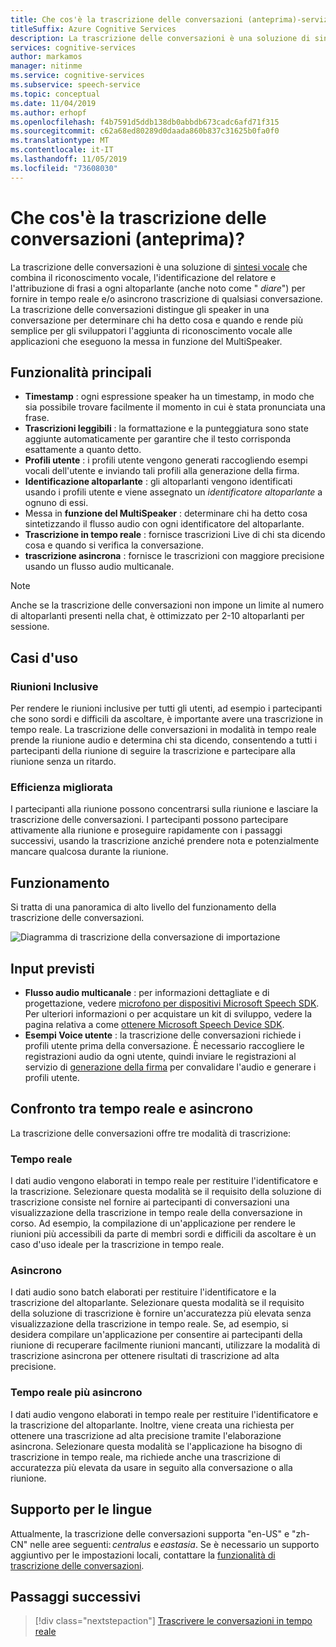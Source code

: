 ```yaml
---
title: Che cos'è la trascrizione delle conversazioni (anteprima)-servizio di riconoscimento vocale
titleSuffix: Azure Cognitive Services
description: La trascrizione delle conversazioni è una soluzione di sintesi vocale che combina il riconoscimento vocale, l'identificazione del relatore e l'attribuzione di frasi a ogni altoparlante (anche noto come "diare") per fornire la trascrizione in tempo reale e/o asincrona di qualsiasi conversazione. La trascrizione delle conversazioni rende le conversazioni inclusive per tutti gli utenti, ad esempio i partecipanti che sono sordi e difficili da sentire.
services: cognitive-services
author: markamos
manager: nitinme
ms.service: cognitive-services
ms.subservice: speech-service
ms.topic: conceptual
ms.date: 11/04/2019
ms.author: erhopf
ms.openlocfilehash: f4b7591d5ddb138db0abbdb673cadc6afd71f315
ms.sourcegitcommit: c62a68ed80289d0daada860b837c31625b0fa0f0
ms.translationtype: MT
ms.contentlocale: it-IT
ms.lasthandoff: 11/05/2019
ms.locfileid: "73608030"
---
```

# <a name="what-is-conversation-transcription-preview"></a>Che cos'è la trascrizione delle conversazioni (anteprima)?

La trascrizione delle conversazioni è una soluzione di [sintesi vocale](speech-to-text.md) che combina il riconoscimento vocale, l'identificazione del relatore e l'attribuzione di frasi a ogni altoparlante (anche noto come " _diare_") per fornire in tempo reale e/o asincrono trascrizione di qualsiasi conversazione. La trascrizione delle conversazioni distingue gli speaker in una conversazione per determinare chi ha detto cosa e quando e rende più semplice per gli sviluppatori l'aggiunta di riconoscimento vocale alle applicazioni che eseguono la messa in funzione del MultiSpeaker.

## <a name="key-features"></a>Funzionalità principali

- **Timestamp** : ogni espressione speaker ha un timestamp, in modo che sia possibile trovare facilmente il momento in cui è stata pronunciata una frase.
- **Trascrizioni leggibili** : la formattazione e la punteggiatura sono state aggiunte automaticamente per garantire che il testo corrisponda esattamente a quanto detto.
- **Profili utente** : i profili utente vengono generati raccogliendo esempi vocali dell'utente e inviando tali profili alla generazione della firma.
- **Identificazione altoparlante** : gli altoparlanti vengono identificati usando i profili utente e viene assegnato un _identificatore altoparlante_ a ognuno di essi.
- Messa in **funzione del MultiSpeaker** : determinare chi ha detto cosa sintetizzando il flusso audio con ogni identificatore del altoparlante.
- **Trascrizione in tempo reale** : fornisce trascrizioni Live di chi sta dicendo cosa e quando si verifica la conversazione.
- **trascrizione asincrona** : fornisce le trascrizioni con maggiore precisione usando un flusso audio multicanale.

> [!NOTE]
> Anche se la trascrizione delle conversazioni non impone un limite al numero di altoparlanti presenti nella chat, è ottimizzato per 2-10 altoparlanti per sessione.

## <a name="use-cases"></a>Casi d'uso

### <a name="inclusive-meetings"></a>Riunioni Inclusive

Per rendere le riunioni inclusive per tutti gli utenti, ad esempio i partecipanti che sono sordi e difficili da ascoltare, è importante avere una trascrizione in tempo reale. La trascrizione delle conversazioni in modalità in tempo reale prende la riunione audio e determina chi sta dicendo, consentendo a tutti i partecipanti della riunione di seguire la trascrizione e partecipare alla riunione senza un ritardo.

### <a name="improved-efficiency"></a>Efficienza migliorata

I partecipanti alla riunione possono concentrarsi sulla riunione e lasciare la trascrizione delle conversazioni. I partecipanti possono partecipare attivamente alla riunione e proseguire rapidamente con i passaggi successivi, usando la trascrizione anziché prendere nota e potenzialmente mancare qualcosa durante la riunione.

## <a name="how-it-works"></a>Funzionamento

Si tratta di una panoramica di alto livello del funzionamento della trascrizione delle conversazioni.

![Diagramma di trascrizione della conversazione di importazione](media/scenarios/conversation-transcription-service.png)

## <a name="expected-inputs"></a>Input previsti

- **Flusso audio multicanale** : per informazioni dettagliate e di progettazione, vedere [microfono per dispositivi Microsoft Speech SDK](https://aka.ms/cts/microphone). Per ulteriori informazioni o per acquistare un kit di sviluppo, vedere la pagina relativa a come [ottenere Microsoft Speech Device SDK](https://aka.ms/cts/getsdk).
- **Esempi Voice utente** : la trascrizione delle conversazioni richiede i profili utente prima della conversazione. È necessario raccogliere le registrazioni audio da ogni utente, quindi inviare le registrazioni al servizio di [generazione della firma](https://aka.ms/cts/signaturegenservice) per convalidare l'audio e generare i profili utente.

## <a name="real-time-vs-asynchronous"></a>Confronto tra tempo reale e asincrono

La trascrizione delle conversazioni offre tre modalità di trascrizione:

### <a name="real-time"></a>Tempo reale

I dati audio vengono elaborati in tempo reale per restituire l'identificatore e la trascrizione. Selezionare questa modalità se il requisito della soluzione di trascrizione consiste nel fornire ai partecipanti di conversazioni una visualizzazione della trascrizione in tempo reale della conversazione in corso. Ad esempio, la compilazione di un'applicazione per rendere le riunioni più accessibili da parte di membri sordi e difficili da ascoltare è un caso d'uso ideale per la trascrizione in tempo reale.

### <a name="asynchronous"></a>Asincrono

I dati audio sono batch elaborati per restituire l'identificatore e la trascrizione del altoparlante. Selezionare questa modalità se il requisito della soluzione di trascrizione è fornire un'accuratezza più elevata senza visualizzazione della trascrizione in tempo reale. Se, ad esempio, si desidera compilare un'applicazione per consentire ai partecipanti della riunione di recuperare facilmente riunioni mancanti, utilizzare la modalità di trascrizione asincrona per ottenere risultati di trascrizione ad alta precisione.

### <a name="real-time-plus-asynchronous"></a>Tempo reale più asincrono

I dati audio vengono elaborati in tempo reale per restituire l'identificatore e la trascrizione del altoparlante. Inoltre, viene creata una richiesta per ottenere una trascrizione ad alta precisione tramite l'elaborazione asincrona. Selezionare questa modalità se l'applicazione ha bisogno di trascrizione in tempo reale, ma richiede anche una trascrizione di accuratezza più elevata da usare in seguito alla conversazione o alla riunione.

## <a name="language-support"></a>Supporto per le lingue

Attualmente, la trascrizione delle conversazioni supporta "en-US" e "zh-CN" nelle aree seguenti: *centralus* e *eastasia*. Se è necessario un supporto aggiuntivo per le impostazioni locali, contattare la [funzionalità di trascrizione delle conversazioni](mailto:CTSFeatureCrew@microsoft.com).

## <a name="next-steps"></a>Passaggi successivi

> [!div class="nextstepaction"]
> [Trascrivere le conversazioni in tempo reale](how-to-use-conversation-transcription-service.md)
